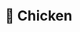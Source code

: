 # 🐔 Chicken

<figure><img src="https://fiwallets-organization.gitbook.io/~gitbook/image?url=https%3A%2F%2Fcontent.gitbook.com%2Fcontent%2Fy39LOQQezVvERXFqNDkL%2Fblobs%2FSh3plHnqkFeNAMMGe6Vv%2Fchinken.png&#x26;width=768&#x26;dpr=4&#x26;quality=100&#x26;sign=0df725fb140a24589aa954aa3dacda364c2e09866d0460f6da3af30a05cdda66" alt=""><figcaption></figcaption></figure>
